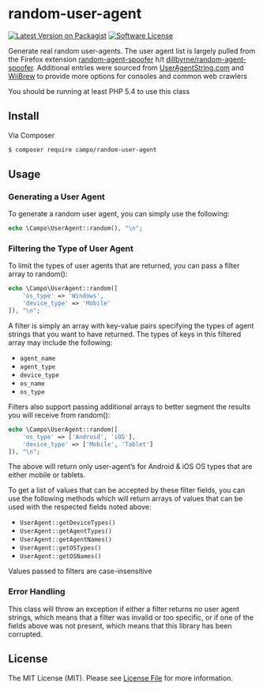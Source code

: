 # random-user-agent
[![Latest Version on Packagist][ico-version]][link-packagist]
[![Software License][ico-license]](LICENSE.md)

Generate real random user-agents. The user agent list is largely pulled from the Firefox extension [random-agent-spoofer](https://addons.mozilla.org/en-US/firefox/addon/random-agent-spoofer/) h/t [dillbyrne/random-agent-spoofer](https://github.com/dillbyrne/random-agent-spoofer). Additional entries were sourced from [UserAgentString.com](http://www.useragentstring.com/) and [WiiBrew](http://wiibrew.org/wiki/User_agents) to provide more options for consoles and common web crawlers

You should be running at least PHP 5.4 to use this class

## Install

Via Composer

``` bash
$ composer require campo/random-user-agent
```

## Usage

### Generating a User Agent

To generate a random user agent, you can simply use the following:

``` php
echo \Campo\UserAgent::random(), "\n";
```

### Filtering the Type of User Agent

To limit the types of user agents that are returned, you can pass a filter array to random():

``` php
echo \Campo\UserAgent::random([
    'os_type' => 'Windows',
    'device_type' => 'Mobile'
]), "\n";
```

A filter is simply an array with key-value pairs specifying the types of agent strings that you want to have returned. The types of keys in this filtered array may include the following:

- `agent_name`
- `agent_type`
- `device_type`
- `os_name`
- `os_type`

Filters also support passing additional arrays to better segment the results you will receive from random():

```php
echo \Campo\UserAgent::random([
    'os_type' => ['Android', 'iOS'],
    'device_type' => ['Mobile', 'Tablet']
]), "\n";
```

The above will return only user-agent’s for Android & iOS OS types that are either mobile or tablets.

To get a list of values that can be accepted by these filter fields, you can use the following methods which will return arrays of values that can be used with the respected fields noted above:

- `UserAgent::getDeviceTypes()`
- `UserAgent::getAgentTypes()`
- `UserAgent::getAgentNames()`
- `UserAgent::getOSTypes()`
- `UserAgent::getOSNames()`

Values passed to filters are case-insensitive

### Error Handling

This class will throw an exception if either a filter returns no user agent strings, which means that a filter was invalid or too specific, or if one of the fields above was not present, which means that this library has been corrupted.

## License

The MIT License (MIT). Please see [License File](LICENSE.md) for more information.

[ico-version]: https://img.shields.io/packagist/v/campo/random-user-agent.svg?style=flat-square
[ico-license]: https://img.shields.io/badge/license-MIT-brightgreen.svg?style=flat-square

[link-packagist]: https://packagist.org/packages/campo/random-user-agent  
